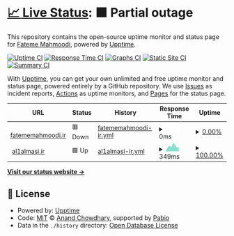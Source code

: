 # [📈 Live Status](https://fateme-mahmoodi.github.io/fm-uptime): <!--live status--> **🟧 Partial outage**

This repository contains the open-source uptime monitor and status page for [Fateme Mahmoodi](fatememahmoodi.ir), powered by [Upptime](https://github.com/upptime/upptime).

[![Uptime CI](https://github.com/fateme-mahmoodi/fm-uptime/workflows/Uptime%20CI/badge.svg)](https://github.com/fateme-mahmoodi/fm-uptime/actions?query=workflow%3A%22Uptime+CI%22)
[![Response Time CI](https://github.com/fateme-mahmoodi/fm-uptime/workflows/Response%20Time%20CI/badge.svg)](https://github.com/fateme-mahmoodi/fm-uptime/actions?query=workflow%3A%22Response+Time+CI%22)
[![Graphs CI](https://github.com/fateme-mahmoodi/fm-uptime/workflows/Graphs%20CI/badge.svg)](https://github.com/fateme-mahmoodi/fm-uptime/actions?query=workflow%3A%22Graphs+CI%22)
[![Static Site CI](https://github.com/fateme-mahmoodi/fm-uptime/workflows/Static%20Site%20CI/badge.svg)](https://github.com/fateme-mahmoodi/fm-uptime/actions?query=workflow%3A%22Static+Site+CI%22)
[![Summary CI](https://github.com/fateme-mahmoodi/fm-uptime/workflows/Summary%20CI/badge.svg)](https://github.com/fateme-mahmoodi/fm-uptime/actions?query=workflow%3A%22Summary+CI%22)

With [Upptime](https://upptime.js.org), you can get your own unlimited and free uptime monitor and status page, powered entirely by a GitHub repository. We use [Issues](https://github.com/fateme-mahmoodi/fm-uptime/issues) as incident reports, [Actions](https://github.com/fateme-mahmoodi/fm-uptime/actions) as uptime monitors, and [Pages](https://fateme-mahmoodi.github.io/fm-uptime) for the status page.

<!--start: status pages-->
<!-- This summary is generated by Upptime (https://github.com/upptime/upptime) -->
<!-- Do not edit this manually, your changes will be overwritten -->
<!-- prettier-ignore -->
| URL | Status | History | Response Time | Uptime |
| --- | ------ | ------- | ------------- | ------ |
| <img alt="" src="https://icons.duckduckgo.com/ip3/fatememahmoodi.ir.ico" height="13"> [fatememahmoodi.ir](https://fatememahmoodi.ir) | 🟥 Down | [fatememahmoodi-ir.yml](https://github.com/fateme-mahmoodi/fm-uptime/commits/HEAD/history/fatememahmoodi-ir.yml) | <details><summary><img alt="Response time graph" src="./graphs/fatememahmoodi-ir/response-time-week.png" height="20"> 0ms</summary><br><a href="https://fateme-mahmoodi.github.io/fm-uptime/history/fatememahmoodi-ir"><img alt="Response time 298" src="https://img.shields.io/endpoint?url=https%3A%2F%2Fraw.githubusercontent.com%2Ffateme-mahmoodi%2Ffm-uptime%2FHEAD%2Fapi%2Ffatememahmoodi-ir%2Fresponse-time.json"></a><br><a href="https://fateme-mahmoodi.github.io/fm-uptime/history/fatememahmoodi-ir"><img alt="24-hour response time 0" src="https://img.shields.io/endpoint?url=https%3A%2F%2Fraw.githubusercontent.com%2Ffateme-mahmoodi%2Ffm-uptime%2FHEAD%2Fapi%2Ffatememahmoodi-ir%2Fresponse-time-day.json"></a><br><a href="https://fateme-mahmoodi.github.io/fm-uptime/history/fatememahmoodi-ir"><img alt="7-day response time 0" src="https://img.shields.io/endpoint?url=https%3A%2F%2Fraw.githubusercontent.com%2Ffateme-mahmoodi%2Ffm-uptime%2FHEAD%2Fapi%2Ffatememahmoodi-ir%2Fresponse-time-week.json"></a><br><a href="https://fateme-mahmoodi.github.io/fm-uptime/history/fatememahmoodi-ir"><img alt="30-day response time 0" src="https://img.shields.io/endpoint?url=https%3A%2F%2Fraw.githubusercontent.com%2Ffateme-mahmoodi%2Ffm-uptime%2FHEAD%2Fapi%2Ffatememahmoodi-ir%2Fresponse-time-month.json"></a><br><a href="https://fateme-mahmoodi.github.io/fm-uptime/history/fatememahmoodi-ir"><img alt="1-year response time 299" src="https://img.shields.io/endpoint?url=https%3A%2F%2Fraw.githubusercontent.com%2Ffateme-mahmoodi%2Ffm-uptime%2FHEAD%2Fapi%2Ffatememahmoodi-ir%2Fresponse-time-year.json"></a></details> | <details><summary><a href="https://fateme-mahmoodi.github.io/fm-uptime/history/fatememahmoodi-ir">0.00%</a></summary><a href="https://fateme-mahmoodi.github.io/fm-uptime/history/fatememahmoodi-ir"><img alt="All-time uptime 0.00%" src="https://img.shields.io/endpoint?url=https%3A%2F%2Fraw.githubusercontent.com%2Ffateme-mahmoodi%2Ffm-uptime%2FHEAD%2Fapi%2Ffatememahmoodi-ir%2Fuptime.json"></a><br><a href="https://fateme-mahmoodi.github.io/fm-uptime/history/fatememahmoodi-ir"><img alt="24-hour uptime 0.00%" src="https://img.shields.io/endpoint?url=https%3A%2F%2Fraw.githubusercontent.com%2Ffateme-mahmoodi%2Ffm-uptime%2FHEAD%2Fapi%2Ffatememahmoodi-ir%2Fuptime-day.json"></a><br><a href="https://fateme-mahmoodi.github.io/fm-uptime/history/fatememahmoodi-ir"><img alt="7-day uptime 0.00%" src="https://img.shields.io/endpoint?url=https%3A%2F%2Fraw.githubusercontent.com%2Ffateme-mahmoodi%2Ffm-uptime%2FHEAD%2Fapi%2Ffatememahmoodi-ir%2Fuptime-week.json"></a><br><a href="https://fateme-mahmoodi.github.io/fm-uptime/history/fatememahmoodi-ir"><img alt="30-day uptime 0.00%" src="https://img.shields.io/endpoint?url=https%3A%2F%2Fraw.githubusercontent.com%2Ffateme-mahmoodi%2Ffm-uptime%2FHEAD%2Fapi%2Ffatememahmoodi-ir%2Fuptime-month.json"></a><br><a href="https://fateme-mahmoodi.github.io/fm-uptime/history/fatememahmoodi-ir"><img alt="1-year uptime 0.00%" src="https://img.shields.io/endpoint?url=https%3A%2F%2Fraw.githubusercontent.com%2Ffateme-mahmoodi%2Ffm-uptime%2FHEAD%2Fapi%2Ffatememahmoodi-ir%2Fuptime-year.json"></a></details>
| <img alt="" src="https://icons.duckduckgo.com/ip3/al1almasi.ir.ico" height="13"> [al1almasi.ir](https://al1almasi.ir) | 🟩 Up | [al1almasi-ir.yml](https://github.com/fateme-mahmoodi/fm-uptime/commits/HEAD/history/al1almasi-ir.yml) | <details><summary><img alt="Response time graph" src="./graphs/al1almasi-ir/response-time-week.png" height="20"> 349ms</summary><br><a href="https://fateme-mahmoodi.github.io/fm-uptime/history/al1almasi-ir"><img alt="Response time 363" src="https://img.shields.io/endpoint?url=https%3A%2F%2Fraw.githubusercontent.com%2Ffateme-mahmoodi%2Ffm-uptime%2FHEAD%2Fapi%2Fal1almasi-ir%2Fresponse-time.json"></a><br><a href="https://fateme-mahmoodi.github.io/fm-uptime/history/al1almasi-ir"><img alt="24-hour response time 288" src="https://img.shields.io/endpoint?url=https%3A%2F%2Fraw.githubusercontent.com%2Ffateme-mahmoodi%2Ffm-uptime%2FHEAD%2Fapi%2Fal1almasi-ir%2Fresponse-time-day.json"></a><br><a href="https://fateme-mahmoodi.github.io/fm-uptime/history/al1almasi-ir"><img alt="7-day response time 349" src="https://img.shields.io/endpoint?url=https%3A%2F%2Fraw.githubusercontent.com%2Ffateme-mahmoodi%2Ffm-uptime%2FHEAD%2Fapi%2Fal1almasi-ir%2Fresponse-time-week.json"></a><br><a href="https://fateme-mahmoodi.github.io/fm-uptime/history/al1almasi-ir"><img alt="30-day response time 355" src="https://img.shields.io/endpoint?url=https%3A%2F%2Fraw.githubusercontent.com%2Ffateme-mahmoodi%2Ffm-uptime%2FHEAD%2Fapi%2Fal1almasi-ir%2Fresponse-time-month.json"></a><br><a href="https://fateme-mahmoodi.github.io/fm-uptime/history/al1almasi-ir"><img alt="1-year response time 345" src="https://img.shields.io/endpoint?url=https%3A%2F%2Fraw.githubusercontent.com%2Ffateme-mahmoodi%2Ffm-uptime%2FHEAD%2Fapi%2Fal1almasi-ir%2Fresponse-time-year.json"></a></details> | <details><summary><a href="https://fateme-mahmoodi.github.io/fm-uptime/history/al1almasi-ir">100.00%</a></summary><a href="https://fateme-mahmoodi.github.io/fm-uptime/history/al1almasi-ir"><img alt="All-time uptime 99.98%" src="https://img.shields.io/endpoint?url=https%3A%2F%2Fraw.githubusercontent.com%2Ffateme-mahmoodi%2Ffm-uptime%2FHEAD%2Fapi%2Fal1almasi-ir%2Fuptime.json"></a><br><a href="https://fateme-mahmoodi.github.io/fm-uptime/history/al1almasi-ir"><img alt="24-hour uptime 100.00%" src="https://img.shields.io/endpoint?url=https%3A%2F%2Fraw.githubusercontent.com%2Ffateme-mahmoodi%2Ffm-uptime%2FHEAD%2Fapi%2Fal1almasi-ir%2Fuptime-day.json"></a><br><a href="https://fateme-mahmoodi.github.io/fm-uptime/history/al1almasi-ir"><img alt="7-day uptime 100.00%" src="https://img.shields.io/endpoint?url=https%3A%2F%2Fraw.githubusercontent.com%2Ffateme-mahmoodi%2Ffm-uptime%2FHEAD%2Fapi%2Fal1almasi-ir%2Fuptime-week.json"></a><br><a href="https://fateme-mahmoodi.github.io/fm-uptime/history/al1almasi-ir"><img alt="30-day uptime 100.00%" src="https://img.shields.io/endpoint?url=https%3A%2F%2Fraw.githubusercontent.com%2Ffateme-mahmoodi%2Ffm-uptime%2FHEAD%2Fapi%2Fal1almasi-ir%2Fuptime-month.json"></a><br><a href="https://fateme-mahmoodi.github.io/fm-uptime/history/al1almasi-ir"><img alt="1-year uptime 99.98%" src="https://img.shields.io/endpoint?url=https%3A%2F%2Fraw.githubusercontent.com%2Ffateme-mahmoodi%2Ffm-uptime%2FHEAD%2Fapi%2Fal1almasi-ir%2Fuptime-year.json"></a></details>

<!--end: status pages-->

[**Visit our status website →**](https://fateme-mahmoodi.github.io/fm-uptime)

## 📄 License

- Powered by: [Upptime](https://github.com/upptime/upptime)
- Code: [MIT](./LICENSE) © [Anand Chowdhary](https://anandchowdhary.com), supported by [Pabio](https://pabio.com)
- Data in the `./history` directory: [Open Database License](https://opendatacommons.org/licenses/odbl/1-0/)
